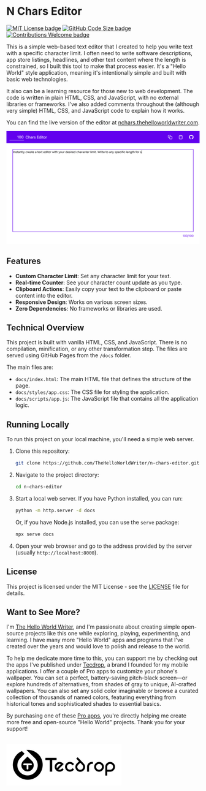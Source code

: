 # N Chars Editor

[![MIT License badge](https://img.shields.io/github/license/TheHelloWorldWriter/n-chars-editor?color=9c0000)](LICENSE)
[![GitHub Code Size badge](https://img.shields.io/github/languages/code-size/TheHelloWorldWriter/n-chars-editor)](https://github.com/TheHelloWorldWriter/n-chars-editor)
[![Contributions Welcome badge](https://img.shields.io/badge/contributions-welcome-cornflowerblue)](#Contributing)

This is a simple web-based text editor that I created to help you write text with a specific character limit. I often need to write software descriptions, app store listings, headlines, and other text content where the length is constrained, so I built this tool to make that process easier. It's a "Hello World" style application, meaning it's intentionally simple and built with basic web technologies.

It also can be a learning resource for those new to web development. The code is written in plain HTML, CSS, and JavaScript, with no external libraries or frameworks. I've also added comments throughout the (although very simple) HTML, CSS, and JavaScript code to explain how it works.

You can find the live version of the editor at [nchars.thehelloworldwriter.com](https://nchars.thehelloworldwriter.com/).

![N Chars Editor Screenshot](repo-assets/n-chars-editor-screenshot.png)

## Features

*   **Custom Character Limit**: Set any character limit for your text.
*   **Real-time Counter**: See your character count update as you type.
*   **Clipboard Actions**: Easily copy your text to the clipboard or paste content into the editor.
*   **Responsive Design**: Works on various screen sizes.
*   **Zero Dependencies**: No frameworks or libraries are used.

## Technical Overview

This project is built with vanilla HTML, CSS, and JavaScript. There is no compilation, minification, or any other transformation step. The files are served using GitHub Pages from the `/docs` folder.

The main files are:

*   `docs/index.html`: The main HTML file that defines the structure of the page.
*   `docs/styles/app.css`: The CSS file for styling the application.
*   `docs/scripts/app.js`: The JavaScript file that contains all the application logic.

## Running Locally

To run this project on your local machine, you'll need a simple web server.

1.  Clone this repository:
    ```bash
    git clone https://github.com/TheHelloWorldWriter/n-chars-editor.git
    ```
2.  Navigate to the project directory:
    ```bash
    cd n-chars-editor
    ```
3.  Start a local web server. If you have Python installed, you can run:
    ```bash
    python -m http.server -d docs
    ```
    Or, if you have Node.js installed, you can use the `serve` package:
    ```bash
    npx serve docs
    ```
4.  Open your web browser and go to the address provided by the server (usually `http://localhost:8000`).

## License

This project is licensed under the MIT License - see the [LICENSE](LICENSE) file for details.

## Want to See More?

I'm [The Hello World Writer](https://www.thehelloworldwriter.com/), and I'm passionate about creating simple open-source projects like this one while exploring, playing, experimenting, and learning. I have many more "Hello World" apps and programs that I've created over the years and would love to polish and release to the world.

To help me dedicate more time to this, you can support me by checking out the apps I've published under [Tecdrop](https://www.tecdrop.com/), a brand I founded for my mobile applications. I offer a couple of Pro apps to customize your phone's wallpaper. You can set a perfect, battery-saving pitch-black screen—or explore hundreds of alternatives, from shades of gray to unique, AI-crafted wallpapers. You can also set any solid color imaginable or browse a curated collection of thousands of named colors, featuring everything from historical tones and sophisticated shades to essential basics.

By purchasing one of these [Pro apps](https://www.tecdrop.com/apps/pro/), you're directly helping me create more free and open-source "Hello World" projects. Thank you for your support!

<br>
<a href="https://www.tecdrop.com/">
  <img src="repo-assets/tecdrop-logo.png" alt="Tecdrop logo" width="300">
</a>
